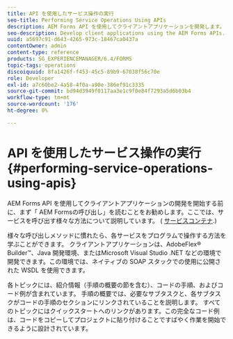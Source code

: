 ```yaml
---
title: API を使用したサービス操作の実行
seo-title: Performing Service Operations Using APIs
description: AEM Forms API を使用してクライアントアプリケーションを開発します。
seo-description: Develop client applications using the AEM Forms APIs.
uuid: a5697c91-d643-4265-973c-18467ca0437a
contentOwner: admin
content-type: reference
products: SG_EXPERIENCEMANAGER/6.4/FORMS
topic-tags: operations
discoiquuid: 8fa1426f-f453-45c5-89b9-67038f56c70e
role: Developer
exl-id: a7c60be2-4a58-4f0a-a90e-386ef91c3335
source-git-commit: bd94d3949f0117aa3e1c9f0e84f7293a5d6b03b4
workflow-type: tm+mt
source-wordcount: '176'
ht-degree: 0%

---
```


# API を使用したサービス操作の実行 {#performing-service-operations-using-apis}

AEM Forms API を使用してクライアントアプリケーションの開発を開始する前に、まず「 AEM Formsの呼び出し」を読むことをお勧めします。ここでは、サービスを呼び出す様々な方法について説明しています。 ( [サービスコンテナ](/help/forms/developing/service-container.md#service-container).)

様々な呼び出しメソッドに慣れたら、各サービスをプログラムで操作する方法を学ぶことができます。 クライアントアプリケーションは、AdobeFlex® Builder™、Java 開発環境、またはMicrosoft Visual Studio .NET などの環境で開発できます。この環境では、ネイティブの SOAP スタックでの使用に公開された WSDL を使用できます。

各トピックには、紹介情報（手順の概要の節を含む）、コードの手順、およびコード例が含まれています。 手順の概要では、必要なサブタスクと、各サブタスクがコードの手順のセクションにリンクされていることを説明します。 すべてのトピックにはクイックスタートへのリンクがあります。この完全なコード例は、コードをコピーしてプロジェクトに貼り付けることですばやく作業を開始できるように設計されています。
